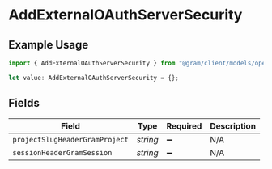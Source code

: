 # AddExternalOAuthServerSecurity

## Example Usage

```typescript
import { AddExternalOAuthServerSecurity } from "@gram/client/models/operations";

let value: AddExternalOAuthServerSecurity = {};
```

## Fields

| Field                          | Type                           | Required                       | Description                    |
| ------------------------------ | ------------------------------ | ------------------------------ | ------------------------------ |
| `projectSlugHeaderGramProject` | *string*                       | :heavy_minus_sign:             | N/A                            |
| `sessionHeaderGramSession`     | *string*                       | :heavy_minus_sign:             | N/A                            |